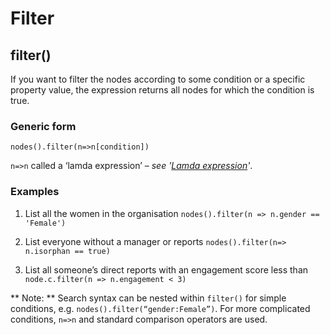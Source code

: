 # Filter
## filter()

If you want to filter the nodes according to some condition or a specific property value, the expression returns all nodes for which the condition is true.
### Generic form
```
nodes().filter(n=>n[condition])
```
`n=>n` called a ‘lamda expression’ – *see '[Lamda expression](../content/chapter7.md)'*.

### Examples
1. List all the women in the organisation
`nodes().filter(n => n.gender == 'Female')`

2. List everyone without a manager or reports
`nodes().filter(n=> n.isorphan == true)`

3. List all someone’s direct reports with an engagement score less than `node.c.filter(n => n.engagement < 3)`

** Note: ** Search syntax can be nested within `filter()` for simple conditions, e.g. `nodes().filter(“gender:Female”)`. For more complicated conditions, `n=>n` and standard comparison operators are used.


